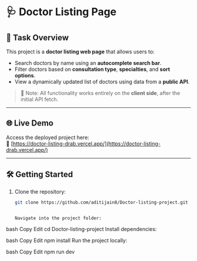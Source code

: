# 🩺 Doctor Listing Page

## 🚀 Task Overview

This project is a **doctor listing web page** that allows users to:

- Search doctors by name using an **autocomplete search bar**.
- Filter doctors based on **consultation type**, **specialties**, and **sort options**.
- View a dynamically updated list of doctors using data from a **public API**.

> 📝 Note: All functionality works entirely on the **client side**, after the initial API fetch.

---

## 🌐 Live Demo

Access the deployed project here:  
🔗 [https://doctor-listing-drab.vercel.app/](https://doctor-listing-drab.vercel.app/)

---

## 🛠️ Getting Started

1. Clone the repository:
   ```bash
   git clone https://github.com/aditijain8/Doctor-listing-project.git


   Navigate into the project folder:

bash
Copy
Edit
cd Doctor-listing-project
Install dependencies:

bash
Copy
Edit
npm install
Run the project locally:

bash
Copy
Edit
npm run dev
